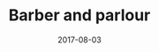 ---
date: '2017-08-03'
title: 'Barber and parlour'
image: '/images/barberandparlour.jpg'
type: 'Relaxed bar'
address: '64-66 Redchurch St'
download: '8.7'
upload: '8.3'
password: 'Some password'
price: '£££'
hours: '9:00-23:00'
directions: 'https://www.google.co.uk/maps/dir/''/barber+and+parlour/@51.5243528,-0.1439812,12z/data=!3m1!4b1!4m8!4m7!1m0!1m5!1m1!1s0x48761cb70d4cc13d:0x60a8e54ba1c12651!2m2!1d-0.0739417!2d51.5243737'
---